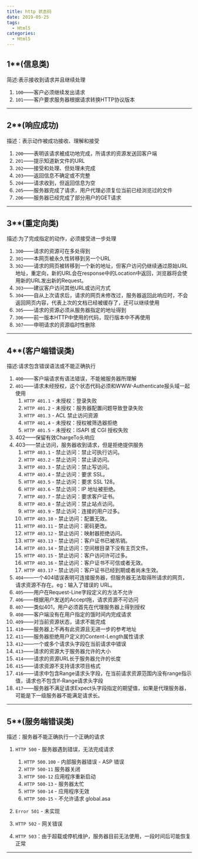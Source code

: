 ```yaml
---
title: http 状态码
date: 2019-05-25
tags:
  - Html5
categories:
  - Html5
---
```


## 1**(信息类)

简述:表示接收到请求并且继续处理

1. `100`——客户必须继续发出请求
2. `101`——客户要求服务器根据请求转换HTTP协议版本

<hr>

## 2**(响应成功)

描述：表示动作被成功接收、理解和接受

1. `200`——表明该请求被成功地完成，所请求的资源发送回客户端
2. `201`——提示知道新文件的URL
3. `202`——接受和处理、但处理未完成
4. `203`——返回信息不确定或不完整
5. `204`——请求收到，但返回信息为空
6. `205`——服务器完成了请求，用户代理必须复位当前已经浏览过的文件
7. `206`——服务器已经完成了部分用户的GET请求

<hr>

## 3**(重定向类)

描述:为了完成指定的动作，必须接受进一步处理

1. `300`——请求的资源可在多处得到
2. `301`——本网页被永久性转移到另一个URL
3. `302`——请求的网页被转移到一个新的地址，但客户访问仍继续通过原始URL地址，重定向，新的URL会在response中的Location中返回，浏览器将会使用新的URL发出新的Request。
4. `303`——建议客户访问其他URL或访问方式
5. `304`——自从上次请求后，请求的网页未修改过，服务器返回此响应时，不会返回网页内容，代表上次的文档已经被缓存了，还可以继续使用
6. `305`——请求的资源必须从服务器指定的地址得到
7. `306`——前一版本HTTP中使用的代码，现行版本中不再使用
8. `307`——申明请求的资源临时性删除

<hr>


## 4**(客户端错误类)

描述:请求包含错误语法或不能正确执行

1. `400`——客户端请求有语法错误，不能被服务器所理解
2. `401`——请求未经授权，这个状态代码必须和WWW-Authenticate报头域一起使用
    1. `HTTP 401.1` - 未授权：登录失败
    2. `HTTP 401.2` - 未授权：服务器配置问题导致登录失败
  	3. `HTTP 401.3` - ACL 禁止访问资源
  	4. `HTTP 401.4` - 未授权：授权被筛选器拒绝
  	5. `HTTP 401.5` - 未授权：ISAPI 或 CGI 授权失败
3. 402——保留有效ChargeTo头响应
4. 403——禁止访问，服务器收到请求，但是拒绝提供服务
    01. `HTTP 403.1` - 禁止访问：禁止可执行访问。
  	02. `HTTP 403.2` - 禁止访问：禁止读访问。
  	03. `HTTP 403.3` - 禁止访问：禁止写访问。
  	04. `HTTP 403.4` - 禁止访问：要求 SSL。
  	05. `HTTP 403.5` - 禁止访问：要求 SSL 128。
  	06. `HTTP 403.6` - 禁止访问：IP 地址被拒绝。
  	07. `HTTP 403.7` - 禁止访问：要求客户证书。
  	08. `HTTP 403.8` - 禁止访问：禁止站点访问。
  	09. `HTTP 403.9` - 禁止访问：连接的用户过多。
  	10. `HTTP 403.10` - 禁止访问：配置无效。
  	11. `HTTP 403.11` - 禁止访问：密码更改。
  	12. `HTTP 403.12` - 禁止访问：映射器拒绝访问。
  	13. `HTTP 403.13` - 禁止访问：客户证书已被吊销。
  	14. `HTTP 403.14` - 禁止访问：空间根目录下没有主页文件。
  	15. `HTTP 403.15` - 禁止访问：客户访问许可过多。
  	16. `HTTP 403.16` - 禁止访问：客户证书不可信或者无效。
  	17. `HTTP 403.17` - 禁止访问：客户证书已经到期或者尚未生效。
5. `404`——一个404错误表明可连接服务器，但服务器无法取得所请求的网页，请求资源不存在。eg：输入了错误的 URL。
6. `405`——用户在Request-Line字段定义的方法不允许
7. `406`——根据用户发送的Accept拖，请求资源不可访问
8. `407`——类似401，用户必须首先在代理服务器上得到授权
9. `408`——客户端没有在用户指定的饿时间内完成请求
10. `409`——对当前资源状态，请求不能完成
11. `410`——服务器上不再有此资源且无进一步的参考地址
12. `411`——服务器拒绝用户定义的Content-Length属性请求
13. `412`——一个或多个请求头字段在当前请求中错误
14. `413`——请求的资源大于服务器允许的大小
15. `414`——请求的资源URL长于服务器允许的长度
16. `415`——请求资源不支持请求项目格式
17. `416`——请求中包含Range请求头字段，在当前请求资源范围内没有range指示值，请求也不包含If-Range请求头字段
18. `417`——服务器不满足请求Expect头字段指定的期望值，如果是代理服务器，可能是下一级服务器不能满足请求长。

<hr>

## 5**(服务端错误类)

描述：服务器不能正确执行一个正确的请求

1. `HTTP 500` - 服务器遇到错误，无法完成请求
      1. `HTTP 500.100` - 内部服务器错误 - ASP 错误
      2. `HTTP 500-11` 服务器关闭
      3. `HTTP 500-12` 应用程序重新启动
      4. `HTTP 500-13` - 服务器太忙
      5. `HTTP 500-14` - 应用程序无效
  	  6. `HTTP 500-15` - 不允许请求 global.asa

2. `Error 501` - 未实现
3. `HTTP 502` - 网关错误
4. `HTTP 503`：由于超载或停机维护，服务器目前无法使用，一段时间后可能恢复正常

<hr>